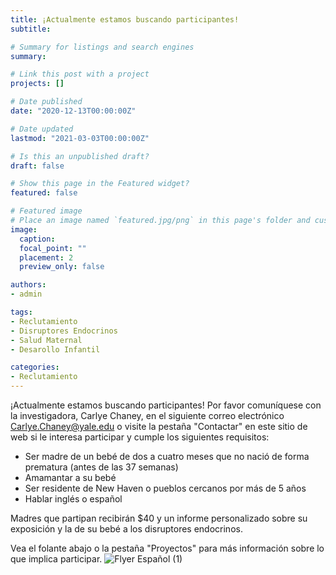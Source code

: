 ```yaml
---
title: ¡Actualmente estamos buscando participantes!
subtitle: 

# Summary for listings and search engines
summary: 

# Link this post with a project
projects: []

# Date published
date: "2020-12-13T00:00:00Z"

# Date updated
lastmod: "2021-03-03T00:00:00Z"

# Is this an unpublished draft?
draft: false

# Show this page in the Featured widget?
featured: false

# Featured image
# Place an image named `featured.jpg/png` in this page's folder and customize its options here.
image:
  caption: 
  focal_point: ""
  placement: 2
  preview_only: false

authors:
- admin

tags:
- Reclutamiento
- Disruptores Endocrinos
- Salud Maternal
- Desarollo Infantil

categories:
- Reclutamiento
---
```


¡Actualmente estamos buscando participantes! Por favor comuníquese con la investigadora, Carlye Chaney, en el siguiente correo electrónico Carlye.Chaney@yale.edu o visite la pestaña "Contactar" en este sitio de web si le interesa participar y cumple los siguientes requisitos:  
- Ser madre de un bebé de dos a cuatro meses que no nació de forma prematura (antes de las 37 semanas)
- Amamantar a su bebé
- Ser residente de New Haven o pueblos cercanos por más de 5 años
- Hablar inglés o español

Madres que partipan recibirán $40 y un informe personalizado sobre su exposición y la de su bebé a los disruptores endocrinos. 

Vea el folante abajo o la pestaña "Proyectos" para más información sobre lo que implica participar. 
![Flyer Español (1)](https://user-images.githubusercontent.com/60330966/110884632-64648c00-82b3-11eb-933d-dcf3aa58a395.png)



